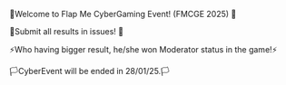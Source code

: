 🚀Welcome to Flap Me CyberGaming Event! (FMCGE 2025) 🚀

👀Submit all results in issues! 👀 

⚡Who having bigger result, he/she won Moderator status in the game!⚡ 

🏳CyberEvent will be ended in 28/01/25.🏳
